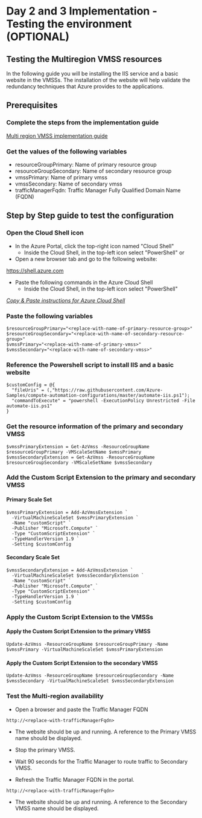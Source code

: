 # Day 2 and 3 Implementation - Testing the environment (OPTIONAL)

## Testing the Multiregion VMSS resources

In the following guide you will be installing the IIS service and a basic website in the VMSSs. The installation of the website will help validate the redundancy techniques that Azure provides to the applications.

## Prerequisites

### Complete the steps from the implementation guide

[Multi region VMSS implementation guide](cli-guide.md)

### Get the values of the following variables

* resourceGroupPrimary: Name of primary resource group
* resourceGroupSecondary: Name of secondary resource group
* vmssPrimary: Name of primary vmss
* vmssSecondary: Name of secondary vmss
* trafficManagerFqdn: Traffic Manager Fully Qualified Domain Name (FQDN)

## Step by Step guide to test the configuration

### Open the Cloud Shell icon

* In the Azure Portal, click the top-right icon named "Cloud Shell"
  * Inside the Cloud Shell, in the top-left icon select "PowerShell"
or
* Open a new browser tab and go to the following website:

<https://shell.azure.com>

* Paste the following commands in the Azure Cloud Shell
  * Inside the Cloud Shell, in the top-left icon select "PowerShell"

_[Copy & Paste instructions for Azure Cloud Shell](https://learn.microsoft.com/en-us/azure/cloud-shell/using-the-shell-window#copy-and-paste)_

### Paste the following variables

```text
$resourceGroupPrimary="<replace-with-name-of-primary-resource-group>"
$resourceGroupSecondary="<replace-with-name-of-secondary-resource-group>"
$vmssPrimary="<replace-with-name-of-primary-vmss>"
$vmssSecondary="<replace-with-name-of-secondary-vmss>"
```

### Reference the Powershell script to install IIS and a basic website

```text
$customConfig = @{
  "fileUris" = (,"https://raw.githubusercontent.com/Azure-Samples/compute-automation-configurations/master/automate-iis.ps1");
  "commandToExecute" = "powershell -ExecutionPolicy Unrestricted -File automate-iis.ps1"
}
```

### Get the resource information of the primary and secondary VMSS

```text
$vmssPrimaryExtension = Get-AzVmss -ResourceGroupName $resourceGroupPrimary -VMScaleSetName $vmssPrimary
$vmssSecondaryExtension = Get-AzVmss -ResourceGroupName $resourceGroupSecondary -VMScaleSetName $vmssSecondary
```

### Add the Custom Script Extension to the primary and secondary VMSS

#### Primary Scale Set

```text
$vmssPrimaryExtension = Add-AzVmssExtension `
  -VirtualMachineScaleSet $vmssPrimaryExtension `
  -Name "customScript" `
  -Publisher "Microsoft.Compute" `
  -Type "CustomScriptExtension" `
  -TypeHandlerVersion 1.9 `
  -Setting $customConfig
```

#### Secondary Scale Set

```text
$vmssSecondaryExtension = Add-AzVmssExtension `
  -VirtualMachineScaleSet $vmssSecondaryExtension `
  -Name "customScript" `
  -Publisher "Microsoft.Compute" `
  -Type "CustomScriptExtension" `
  -TypeHandlerVersion 1.9 `
  -Setting $customConfig
```

### Apply the Custom Script Extension to the VMSSs

#### Apply the Custom Script Extension to the primary VMSS

```text
Update-AzVmss -ResourceGroupName $resourceGroupPrimary -Name $vmssPrimary -VirtualMachineScaleSet $vmssPrimaryExtension
```

#### Apply the Custom Script Extension to the secondary VMSS

```text
Update-AzVmss -ResourceGroupName $resourceGroupSecondary -Name $vmssSecondary -VirtualMachineScaleSet $vmssSecondaryExtension
```

### Test the Multi-region availability

* Open a browser and paste the Traffic Manager FQDN

```text
http://<replace-with-trafficManagerFqdn>
```

* The website should be up and running. A reference to the Primary VMSS name should be displayed.

* Stop the primary VMSS.

* Wait 90 seconds for the Traffic Manager to route traffic to Secondary VMSS.

* Refresh the Traffic Manager FQDN in the portal.

```text
http://<replace-with-trafficManagerFqdn>
```

* The website should be up and running. A reference to the Secondary VMSS name should be displayed.

